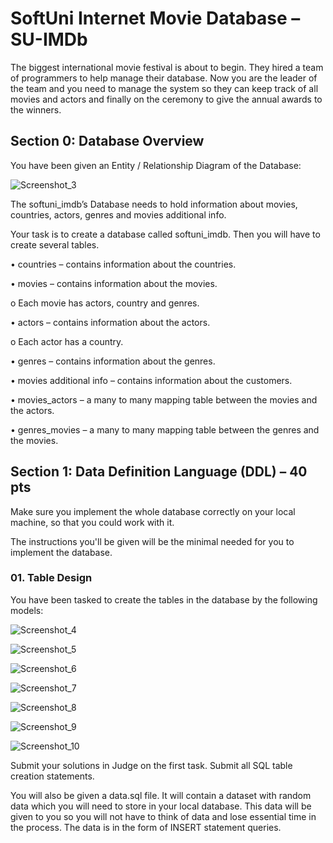 <h1>SoftUni Internet Movie Database – SU-IMDb</h1>

<p>The biggest international movie festival is about to begin. They hired a team of programmers to help manage their database. Now you are the leader of the team and you need to manage the system so they can keep track of all movies and actors and finally on the ceremony to give the annual awards to the winners.</p>

<h2>Section 0: Database Overview</h2>
<p>You have been given an Entity / Relationship Diagram of the Database:</p>

![Screenshot_3](https://user-images.githubusercontent.com/73018624/208113882-f9103493-1342-435a-b637-3294c5869f12.jpg)

<p>The softuni_imdb’s Database needs to hold information about movies, countries, actors, genres and movies additional info.</p>
<p>Your task is to create a database called softuni_imdb. Then you will have to create several tables.</p>
<p>       •	countries – contains information about the countries.</p>
<p>       •	movies – contains information about the movies.</p>
<p>           o	Each movie has actors, country and genres.</p>
<p>       •	actors – contains information about the actors.</p>
<p>          o	Each actor has a country.</p>
<p>       •	genres – contains information about the genres.</p>
<p>       •	movies additional info – contains information about the customers.</p>
<p>       •	movies_actors – a many to many mapping table between the movies and the actors.</p>
<p>       •	genres_movies – a many to many mapping table between the genres and the movies.</p>

<h2>Section 1: Data Definition Language (DDL) – 40 pts</h2>
<p>Make sure you implement the whole database correctly on your local machine, so that you could work with it.</p>
<p>The instructions you'll be given will be the minimal needed for you to implement the database.</p>
<p></p>

<h3>01.	Table Design</h3>
<p>You have been tasked to create the tables in the database by the following models:</p>

![Screenshot_4](https://user-images.githubusercontent.com/73018624/208116449-12fbbed8-aac4-4b36-af2c-827cfced0d14.jpg)

![Screenshot_5](https://user-images.githubusercontent.com/73018624/208116472-67d8a2f7-67b8-4482-b540-dcb05bd1ac84.jpg)

![Screenshot_6](https://user-images.githubusercontent.com/73018624/208116501-64044993-5cff-45f2-b2d8-bd322719ec65.jpg)

![Screenshot_7](https://user-images.githubusercontent.com/73018624/208116537-717ad0b2-e436-47b9-b0ca-c972f487a401.jpg)

![Screenshot_8](https://user-images.githubusercontent.com/73018624/208116556-ee18c6eb-9375-4450-91de-7f3e480b2feb.jpg)

![Screenshot_9](https://user-images.githubusercontent.com/73018624/208116615-366b0836-bbea-44c6-a74f-deb8f8ceada4.jpg)

![Screenshot_10](https://user-images.githubusercontent.com/73018624/208116634-35bfc227-c22b-4cb9-803a-75c8659b3137.jpg)

<p>Submit your solutions in Judge on the first task. Submit all SQL table creation statements.</p>
<p>You will also be given a data.sql file. It will contain a dataset with random data which you will need to store in your local database. This data will be given to you so you will not have to think of data and lose essential time in the process. The data is in the form of INSERT statement queries. </p>
<p></p>
<p></p>
